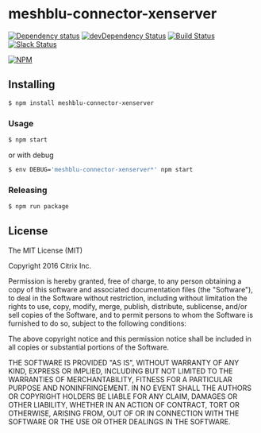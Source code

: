 # meshblu-connector-xenserver

[![Dependency status](http://img.shields.io/david/octoblu/meshblu-connector-xenserver.svg?style=flat)](https://david-dm.org/octoblu/meshblu-connector-xenserver)
[![devDependency Status](http://img.shields.io/david/dev/octoblu/meshblu-connector-xenserver.svg?style=flat)](https://david-dm.org/octoblu/meshblu-connector-xenserver#info=devDependencies)
[![Build Status](http://img.shields.io/travis/octoblu/meshblu-connector-xenserver.svg?style=flat&branch=master)](https://travis-ci.org/octoblu/meshblu-connector-xenserver)
[![Slack Status](http://community-slack.octoblu.com/badge.svg)](http://community-slack.octoblu.com)

[![NPM](https://nodei.co/npm/meshblu-connector-xenserver.svg?style=flat)](https://npmjs.org/package/meshblu-connector-xenserver)

## Installing

```bash
$ npm install meshblu-connector-xenserver
```

### Usage

```bash
$ npm start
```

or with debug

```bash
$ env DEBUG='meshblu-connector-xenserver*' npm start
```

### Releasing

```bash
$ npm run package
```

## License

The MIT License (MIT)

Copyright 2016 Citrix Inc.

Permission is hereby granted, free of charge, to any person obtaining a copy
of this software and associated documentation files (the "Software"), to deal
in the Software without restriction, including without limitation the rights
to use, copy, modify, merge, publish, distribute, sublicense, and/or sell
copies of the Software, and to permit persons to whom the Software is
furnished to do so, subject to the following conditions:

The above copyright notice and this permission notice shall be included in
all copies or substantial portions of the Software.

THE SOFTWARE IS PROVIDED "AS IS", WITHOUT WARRANTY OF ANY KIND, EXPRESS OR
IMPLIED, INCLUDING BUT NOT LIMITED TO THE WARRANTIES OF MERCHANTABILITY,
FITNESS FOR A PARTICULAR PURPOSE AND NONINFRINGEMENT. IN NO EVENT SHALL THE
AUTHORS OR COPYRIGHT HOLDERS BE LIABLE FOR ANY CLAIM, DAMAGES OR OTHER
LIABILITY, WHETHER IN AN ACTION OF CONTRACT, TORT OR OTHERWISE, ARISING FROM,
OUT OF OR IN CONNECTION WITH THE SOFTWARE OR THE USE OR OTHER DEALINGS IN
THE SOFTWARE.
